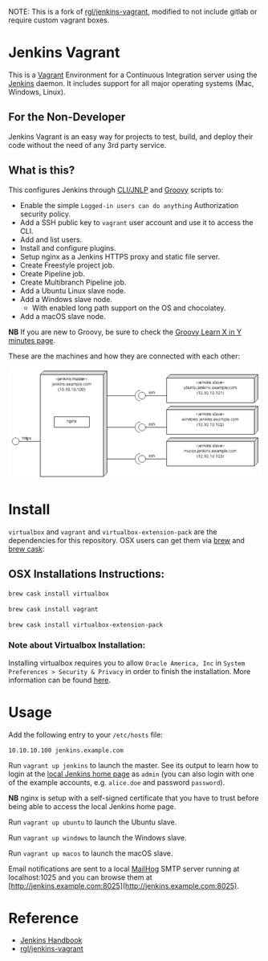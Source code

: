 NOTE: This is a fork of [rgl/jenkins-vagrant](https://github.com/rgl/jenkins-vagrant), modified to not include gitlab or require custom vagrant boxes.

# Jenkins Vagrant

This is a [Vagrant](https://www.vagrantup.com/) Environment for a Continuous Integration server using the [Jenkins](https://jenkins.io) daemon. It includes support for all major operating systems (Mac, Windows, Linux).

## For the Non-Developer

Jenkins Vagrant is an easy way for projects to test, build, and deploy their code without the need of any 3rd party service.

## What is this?

This configures Jenkins through [CLI/JNLP](https://wiki.jenkins-ci.org/display/JENKINS/Jenkins+CLI) and [Groovy](http://www.groovy-lang.org/) scripts to:

* Enable the simple `Logged-in users can do anything` Authorization security policy.
* Add a SSH public key to `vagrant` user account and use it to access the CLI.
* Add and list users.
* Install and configure plugins.
* Setup nginx as a Jenkins HTTPS proxy and static file server.
* Create Freestyle project job.
* Create Pipeline job.
* Create Multibranch Pipeline job.
* Add a Ubuntu Linux slave node.
* Add a Windows slave node.
  * With enabled long path support on the OS and chocolatey.
* Add a macOS slave node.

**NB** If you are new to Groovy, be sure to check the [Groovy Learn X in Y minutes page](https://learnxinyminutes.com/docs/groovy/).

These are the machines and how they are connected with each other:

<img src="diagram.png">


# Install

`virtualbox` and `vagrant` and `virtualbox-extension-pack` are the dependencies for this repository.
OSX users can get them via [brew](https://github.com/Homebrew/brew) and [brew cask](https://github.com/Homebrew/homebrew-cask):

## OSX Installations Instructions:

`brew cask install virtualbox`

`brew cask install vagrant`

`brew cask install virtualbox-extension-pack`

### Note about Virtualbox Installation:

Installing virtualbox requires you to allow `Oracle America, Inc` in `System Preferences > Security & Privacy` in order to finish the installation. More information can be found [here](http://osxdaily.com/2018/12/31/install-run-virtualbox-macos-install-kernel-fails/).

# Usage

Add the following entry to your `/etc/hosts` file:

```
10.10.10.100 jenkins.example.com
```

Run `vagrant up jenkins` to launch the master. See its output to learn how to login at the
[local Jenkins home page](https://jenkins.example.com) as `admin` (you can also login with
one of the example accounts, e.g. `alice.doe` and password `password`).

**NB** nginx is setup with a self-signed certificate that you have to trust before being able to access the local Jenkins home page.

Run `vagrant up ubuntu` to launch the Ubuntu slave.

Run `vagrant up windows` to launch the Windows slave.

Run `vagrant up macos` to launch the macOS slave.

Email notifications are sent to a local [MailHog](https://github.com/mailhog/MailHog) SMTP server running at localhost:1025 and you can browse them at [http://jenkins.example.com:8025](http://jenkins.example.com:8025).

# Reference

* [Jenkins Handbook](https://jenkins.io/doc/book/)
* [rgl/jenkins-vagrant](https://github.com/rgl/jenkins-vagrant)
